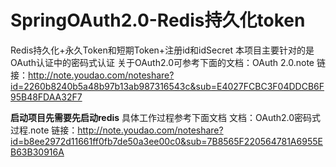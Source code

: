 # SpringOAuth2.0-Redis持久化token
Redis持久化+永久Token和短期Token+注册id和idSecret
本项目主要针对的是OAuth认证中的密码式认证 
关于OAuth2.0可参考下面的文档：OAuth 2.0.note
链接：http://note.youdao.com/noteshare?id=2260b8240b5a48b97b13ab987316543c&sub=E4027FCBC3F04DDCB6F95B48FDAA32F7

**启动项目先需要先启动redis**
具体工作过程参考下面文档
文档：OAuth2.0密码式过程.note
链接：http://note.youdao.com/noteshare?id=b8ee2972d11661ff0fb7de50a3ee00c0&sub=7B8565F220564781A6955EB63B30916A